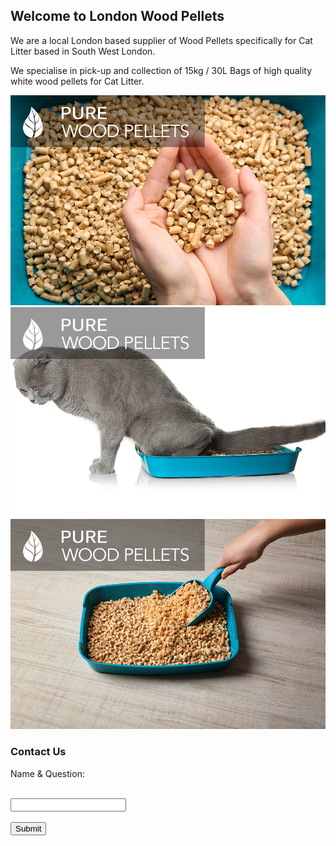## Welcome to London Wood Pellets 

We are a local London based supplier of Wood Pellets specifically for Cat Litter based in South West London. 

We specialise in pick-up and collection of 15kg / 30L Bags of high quality white wood pellets for Cat Litter. 

![Image](images/1.jpg)
![Image](images/2.jpg)
![Image](images/3.jpg)


### Contact Us

<form action="https://getsimpleform.com/messages?form_api_token=311f3c4664d697a9145c86b32f4483b4" method="post">
  <!-- the redirect_to is optional, the form will redirect to the referrer on submission -->
  <input type='hidden' name='redirect_to' value='https://www.londonwoodpellets.co.uk' />
  <!-- all your input fields here.... -->
  <p>Name & Question:</p><br /><input type='text' class="form" name='Your details' /><br /><br />
  <input type='submit' value='Submit' />
</form>


